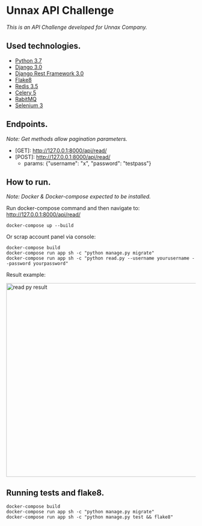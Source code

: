 # Unnax API Challenge

_This is an API Challenge developed for Unnax Company._

## Used technologies.

* [Python 3.7](https://www.python.org/downloads/release/python-370/)
* [Django 3.0](https://docs.djangoproject.com/en/3.2/releases/3.0/)
* [Django Rest Framework 3.0](https://www.django-rest-framework.org)
* [Flake8](https://flake8.pycqa.org/en/latest/)
* [Redis 3.5](https://pypi.org/project/redis/)
* [Celery 5](https://docs.celeryproject.org/en/stable/getting-started/introduction.html)
* [RabitMQ](https://www.rabbitmq.com)
* [Selenium 3](https://pypi.org/project/selenium/)

## Endpoints.

_Note: Get methods allow pagination parameters._

* \[GET\]: http://127.0.0.1:8000/api/read/
* \[POST\]: http://127.0.0.1:8000/api/read/
  * params: {"username": "x", "password": "testpass"}

## How to run.

_Note: Docker & Docker-compose expected to be installed._

Run docker-compose command and then navigate to: http://127.0.0.1:8000/api/read/

```
docker-compose up --build
```

Or scrap account panel via console:

```
docker-compose build
docker-compose run app sh -c "python manage.py migrate"
docker-compose run app sh -c "python read.py --username yourusername --password yourpassword"
```

Result example:

<img width="515" alt="read py result" src="https://user-images.githubusercontent.com/19146580/122103254-b408a580-ce16-11eb-9859-128e25225ae8.png">

## Running tests and flake8.

```
docker-compose build
docker-compose run app sh -c "python manage.py migrate"
docker-compose run app sh -c "python manage.py test && flake8"
```

